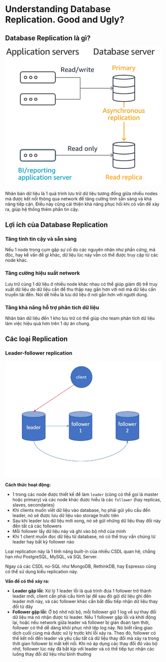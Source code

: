 # Understanding Database Replication. Good and Ugly?

## Database Replication là gì?

![](./images/mariadb_1.webp)

Nhân bản dữ liệu là 1 quá trình lưu trữ dữ liệu tương đồng giữa nhiều nodes mà được kết nối thông qua network để tăng cường tính sẵn sàng và khả năng tiếp cận. Điều này cũng cải thiện khả năng phục hồi khi có vấn đề xảy ra, giúp hệ thống thêm phần tin cậy.

## Lợi ích của Database Replication

### Tăng tính tin cậy và sẵn sàng

Nếu 1 node trong cụm gặp sự cố do các nguyên nhân như phần cứng, mã độc, hay kể vấn đề gì khác, dữ liệu lúc này vẫn có thể được truy cập từ các node khác.

### Tăng cường hiệu suất network

Lưu trữ cùng 1 dữ liệu ở nhiều node khác nhau có thể giúp giảm độ trễ truy xuất dữ liệu do dữ liệu cần để thu thập nay gần hơn với nơi mà dữ liệu cần truyền tải đến. Nói dễ hiểu là lưu dữ liệu ở nơi gần hơn với người dùng.

### Tăng khả năng hỗ trợ phân tích dữ liệu

Nhân bản dữ liệu đến 1 kho lưu trữ có thể giúp cho team phân tích dữ liệu làm việc hiệu quả hơn trên 1 dự án chung.

## Các loại Replication

### Leader-follower replication

![](./images/mariadb_2.webp)

**Cách thức hoạt động:**

- 1 trong các node được thiết kế để làm ```leader``` (cũng có thể gọi là master hoặc primary) và các node khác được hiểu là các ```follower``` (hay replicas, slaves, secondaries)
- Khi clients muốn viết dữ liệu vào database, họ phải gửi yêu cầu đến leader, nó sẽ được lưu dữ liệu vào storage trước tiên
- Sau khi leader lưu dữ liệu mới xong, nó sẽ gửi những dữ liệu thay đổi này đến tất cả các followers
- Mỗi follower lấy dữ liệu này và ghi vào bộ nhớ của mình
- Khi 1 client muốn đọc dữ liệu từ database, nó có thể truy vấn chúng từ leader hay bất kỳ follower nào

Loại replication này là 1 tính năng built-in của nhiều CSDL quan hệ, chẳng hạn như PostgreSQL, MySQL, và SQL Server.

Ngay cả các CSDL no-SQL như MongoDB, RethinkDB, hay Espresso cũng có thể sử dụng kiểu replication này.

**Vấn đề có thể xảy ra:**

- **Leader gặp lỗi:** Xử lý 1 leader lỗi là quá trình đưa 1 follower trở thành leader mới, client cần phải cấu hình lại để sau đó gửi dữ liệu ghi đến leader mới này, và các follower khác cần bắt đầu tiếp nhận dữ liệu thay đổi từ đây
- **Follower gặp lỗi:** Ở bộ nhớ nội bộ, mỗi follower giữ 1 log về sự thay đổi dữ liệu mà nó nhận được từ leader. Nếu 1 follower gặp lỗi và khởi động lại, hoặc nếu network giữa leader và follower bị gián đoán tạm thời, follower có thể dễ dàng khôi phục nhờ tệp log này. Nó biết rằng giao dịch cuối cùng mà được xử lý trước khi lỗi xảy ra. Theo đó, follower có thể kết nối đến leader và yêu cầu tất cả dữ liệu thay đổi mà xảy ra trong thời gian follower bị mất kết nối. Khi nó áp dụng các thay đổi đó vào bộ nhớ, follower lúc này đã bắt kịp với leader và có thể tiếp tục nhận các luồng thay đổi dữ liệu như bình thường

